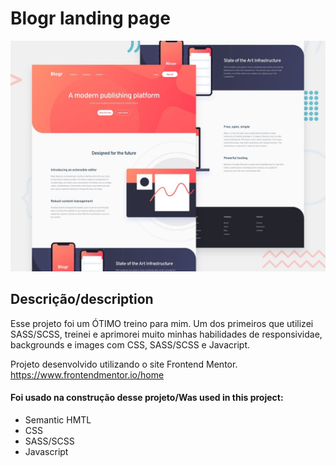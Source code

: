 # Blogr landing page

![Design preview for the Blogr landing page coding challenge](./design/desktop-preview.jpg)

## Descrição/description

Esse projeto foi um ÓTIMO treino para mim. Um dos primeiros que utilizei SASS/SCSS, treinei e aprimorei muito minhas habilidades de responsividae, backgrounds e images com CSS, SASS/SCSS e Javacript.

Projeto desenvolvido utilizando o site Frontend Mentor. https://www.frontendmentor.io/home

#### Foi usado na construção desse projeto/Was used in this project:

- Semantic HMTL
- CSS
- SASS/SCSS
- Javascript
